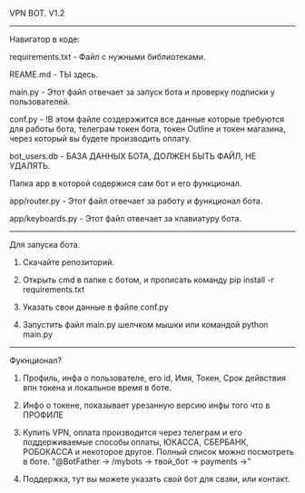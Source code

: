 VPN BOT. V1.2

------------------------------------------------------------------------------------------------------

Навигатор в коде:

requirements.txt - Файл с нужными библиотеками.

REAME.md - ТЫ здесь.

main.py - Этот файл отвечает за запуск бота и проверку подписки у пользователей.

conf.py - !В этом файле создерэжится все данные которые требуются для работы бота, телеграм токен бота, токен Outline и токен магазина, через который вы будете производить оплату.

bot_users.db - БАЗА ДАННЫХ БОТА, ДОЛЖЕН БЫТЬ ФАЙЛ, НЕ УДАЛЯТЬ.

Папка app в которой содержися сам бот и его функционал.

app/router.py - Этот файл отвечает за работу и функционал бота.

app/keyboards.py - Этот файл отвечает за клавиатуру бота.

------------------------------------------------------------------------------------------------------

Для запуска бота.
1. Скачайте репозиторий.

2. Открыть cmd в папке с ботом, и прописать команду
pip install -r requirements.txt

3. Указать свои данные в файле conf.py

4. Запустить файл main.py шелчком мышки или командой python main.py

------------------------------------------------------------------------------------------------------

Фукнционал?
1. Профиль, инфа о пользователе, его id, Имя, Токен, Срок дейвствия впн токена и локальное время в боте.

2. Инфо о токене, показывает урезанную версию инфы того что в ПРОФИЛЕ

3. Купить VPN, оплата производится через телеграм и его поддерживаемые способы оплаты, ЮКАССА, СБЕРБАНК, РОБОКАССА и некоторое другое. Полный список можно посмотреть в боте.
"@BotFather -> /mybots -> твой_бот -> payments ->"

4. Поддержка, тут вы можете указать свой бот для свзяи, или контакт.

